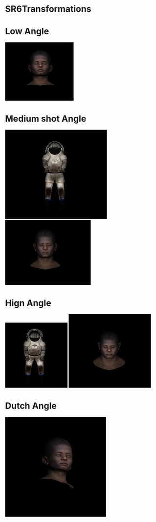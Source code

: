# SR6Transformations

# Low Angle

![](photoshoot/low_angle.jpeg)

# Medium shot Angle

![](photoshoot/medium_shot%20(2).jpeg)
![](photoshoot/medium_shot.jpeg)

# Hign Angle

![](photoshoot/high_angle%20(1).jpeg)
![](photoshoot/high_angle.jpeg)

# Dutch Angle

![](photoshoot/dutch_angle.jpeg)
